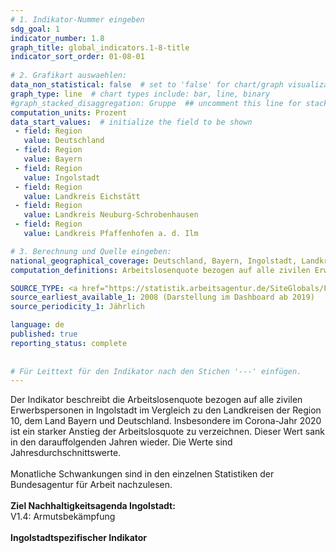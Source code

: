 ```yaml
---
# 1. Indikator-Nummer eingeben 
sdg_goal: 1 
indicator_number: 1.8
graph_title: global_indicators.1-8-title
indicator_sort_order: 01-08-01
 
# 2. Grafikart auswaehlen: 
data_non_statistical: false  # set to 'false' for chart/graph visualization 
graph_type: line  # chart types include: bar, line, binary 
#graph_stacked_disaggregation: Gruppe  ## uncomment this line for stacked bars. eplace 'Geschlecht' with the field of aggregation. 
computation_units: Prozent
data_start_values:  # initialize the field to be shown  
 - field: Region  
   value: Deutschland
 - field: Region
   value: Bayern
 - field: Region  
   value: Ingolstadt
 - field: Region
   value: Landkreis Eichstätt
 - field: Region  
   value: Landkreis Neuburg-Schrobenhausen
 - field: Region
   value: Landkreis Pfaffenhofen a. d. Ilm

# 3. Berechnung und Quelle eingeben: 
national_geographical_coverage: Deutschland, Bayern, Ingolstadt, Landkreis Eichstätt, Landkreis Neuburg-Schrobenhausen, Landkreis Pfaffenhofen a. d. Ilm   
computation_definitions: Arbeitslosenquote bezogen auf alle zivilen Erwerbspersonen

SOURCE_TYPE: <a href="https://statistik.arbeitsagentur.de/SiteGlobals/Forms/Suche/Einzelheftsuche_Formular.html?topic_f=gemeinde-arbeitslose-quoten&r_f=by_Ingolstadt"> Bundesagentur für Arbeit</a>  # data source  
source_earliest_available_1: 2008 (Darstellung im Dashboard ab 2019)
source_periodicity_1: Jährlich

language: de   
published: true 
reporting_status: complete
 
 
# Für Leittext für den Indikator nach den Stichen '---' einfügen. 
---
```

Der Indikator beschreibt die Arbeitslosenquote bezogen auf alle zivilen Erwerbspersonen in Ingolstadt im Vergleich zu den Landkreisen der Region 10, dem Land Bayern und Deutschland. Insbesondere im Corona-Jahr 2020 ist ein starker Anstieg der Arbeitslosquote zu verzeichnen. Dieser Wert sank in den darauffolgenden Jahren wieder. Die Werte sind Jahresdurchschnittswerte.<br> 
<br>
Monatliche Schwankungen sind in den einzelnen Statistiken der Bundesagentur für Arbeit nachzulesen.<br>
<br>
<b>Ziel Nachhaltigkeitsagenda Ingolstadt:</b><br> 
V1.4: Armutsbekämpfung<br>
<br>
<b>Ingolstadtspezifischer Indikator</b>
